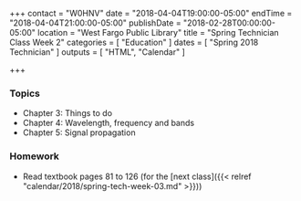 +++
contact = "W0HNV"
date = "2018-04-04T19:00:00-05:00"
endTime = "2018-04-04T21:00:00-05:00"
publishDate = "2018-02-28T00:00:00-05:00"
location = "West Fargo Public Library"
title = "Spring Technician Class Week 2"
categories = [ "Education" ]
dates = [ "Spring 2018 Technician" ]
outputs = [ "HTML", "Calendar" ]

+++
### Topics

* Chapter 3: Things to do
* Chapter 4: Wavelength, frequency and bands
* Chapter 5: Signal propagation

### Homework

* Read textbook pages 81 to 126 (for the [next class]({{< relref "calendar/2018/spring-tech-week-03.md" >}}))
